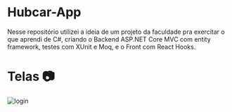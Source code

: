 # Hubcar-App
Nesse repositório utilizei a ideia de um projeto da faculdade pra exercitar o que aprendi de C#, criando o Backend ASP.NET Core MVC com entity framework, testes com XUnit e Moq, e o Front com React Hooks.

# Telas 📷
![login](https://user-images.githubusercontent.com/54295195/91094550-56119400-e631-11ea-8a5b-6c6d19671ced.png)
